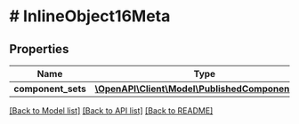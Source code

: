 # # InlineObject16Meta

## Properties

Name | Type | Description | Notes
------------ | ------------- | ------------- | -------------
**component_sets** | [**\OpenAPI\Client\Model\PublishedComponentSet[]**](PublishedComponentSet.md) |  |

[[Back to Model list]](../../README.md#models) [[Back to API list]](../../README.md#endpoints) [[Back to README]](../../README.md)

